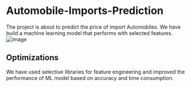 # Automobile-Imports-Prediction
The project is about to predict the price of import Automobiles. We have build a machine learning model that performs with selected features.
![image](https://github.com/Tanwar-12/Automobile-Imports-Prediction/assets/110081008/d4d3366f-4173-4b2d-b001-cad019e142db)

## Optimizations

We have  used selective libraries for feature engineering and improved the performance of ML model based on accuracy and time consumption.

